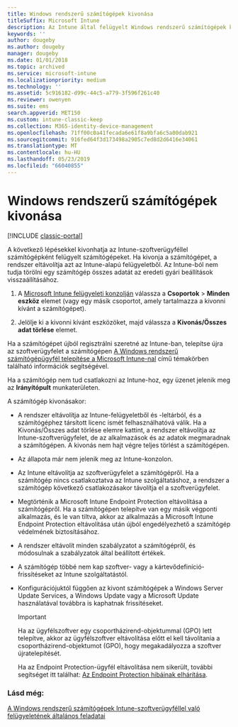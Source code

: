 ```yaml
---
title: Windows rendszerű számítógépek kivonása
titleSuffix: Microsoft Intune
description: Az Intune által felügyelt Windows rendszerű számítógépek kivonása.
keywords: ''
author: dougeby
ms.author: dougeby
manager: dougeby
ms.date: 01/01/2018
ms.topic: archived
ms.service: microsoft-intune
ms.localizationpriority: medium
ms.technology: ''
ms.assetid: 5c916182-d99c-44c5-a779-3f596f261c40
ms.reviewer: owenyen
ms.suite: ems
search.appverid: MET150
ms.custom: intune-classic-keep
ms.collection: M365-identity-device-management
ms.openlocfilehash: 71ff00c0a41fecada6e61f8a9bfa6c5a00dab921
ms.sourcegitcommit: 916fed64f3d173498a2905c7ed8d2d6416e34061
ms.translationtype: MT
ms.contentlocale: hu-HU
ms.lasthandoff: 05/23/2019
ms.locfileid: "66040855"
---
```

# <a name="retire-a-windows-pc"></a>Windows rendszerű számítógépek kivonása

[!INCLUDE [classic-portal](includes/classic-portal.md)]

A következő lépésekkel kivonhatja az Intune-szoftverügyféllel számítógépként felügyelt számítógépeket. Ha kivonja a számítógépet, a rendszer eltávolítja azt az Intune-alapú felügyeletből. Az Intune-ból nem tudja törölni egy számítógép összes adatát az eredeti gyári beállítások visszaállításához.

1.  A [Microsoft Intune felügyeleti konzolján](https://manage.microsoft.com/) válassza a **Csoportok** &gt; **Minden eszköz** elemet (vagy egy másik csoportot, amely tartalmazza a kivonni kívánt a számítógépet).

2.  Jelölje ki a kivonni kívánt eszközöket, majd válassza a **Kivonás/Összes adat törlése** elemet.

Ha a számítógépet újból regisztrálni szeretné az Intune-ban, telepítse újra az szoftverügyfelet a számítógépen [A Windows rendszerű számítógépügyfél telepítése a Microsoft Intune-nal](install-the-windows-pc-client-with-microsoft-intune.md) című témakörben található információk segítségével.

Ha a számítógép nem tud csatlakozni az Intune-hoz, egy üzenet jelenik meg az **Irányítópult** munkaterületen.

A számítógép kivonásakor:

-   A rendszer eltávolítja az Intune-felügyeletből és -leltárból, és a számítógéphez társított licenc ismét felhasználhatóvá válik. Ha a Kivonás/Összes adat törlése elemre kattint, a rendszer eltávolítja az Intune-szoftverügyfelet, de az alkalmazások és az adatok megmaradnak a számítógépen. A kivonás nem hajt végre teljes törlést a számítógépen.

-   Az állapota már nem jelenik meg az Intune-konzolon.

-   Az Intune eltávolítja az szoftverügyfelet a számítógépről. Ha a számítógép nincs csatlakoztatva az Intune szolgáltatáshoz, a rendszer a számítógép következő csatlakozásakor távolítja el a szoftverügyfelet.

-   Megtörténik a Microsoft Intune Endpoint Protection eltávolítása a számítógépről. Ha a számítógépen telepítve van egy másik végponti alkalmazás, és le van tiltva, akkor az alkalmazás a Microsoft Intune Endpoint Protection eltávolítása után újból engedélyezhető a számítógép védelmének biztosításához.

-   A rendszer eltávolít minden szabályzatot a számítógépről, és módosulnak a szabályzatok által beállított értékek.

-   A számítógép többé nem kap szoftver- vagy a kártevődefiníció-frissítéseket az Intune szolgáltatástól.

-   Konfigurációjuktól függően az kivont számítógépek a Windows Server Update Services, a Windows Update vagy a Microsoft Update használatával továbbra is kaphatnak frissítéseket.

    > [!IMPORTANT]
    > Ha az ügyfélszoftver egy csoportházirend-objektummal (GPO) lett telepítve, akkor az ügyfélszoftver eltávolítása előtt el kell távolítania a csoportházirend-objektumot (GPO), hogy megakadályozza a szoftver újratelepítését.

    Ha az Endpoint Protection-ügyfél eltávolítása nem sikerült, további segítséget itt találhat: [Az Endpoint Protection hibáinak elhárítása](/intune/troubleshoot-endpoint-protection-in-microsoft-intune).

### <a name="see-also"></a>Lásd még:

[A Windows rendszerű számítógépek Intune-szoftverügyféllel való felügyeletének általános feladatai](common-windows-pc-management-tasks-with-the-microsoft-intune-computer-client.md)
